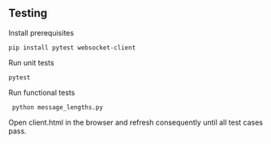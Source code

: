 Testing
--------

Install prerequisites

    pip install pytest websocket-client


Run unit tests

    pytest


Run functional tests

     python message_lengths.py

Open client.html in the browser and refresh consequently until all test cases pass.
